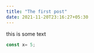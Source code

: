 ```yaml
---
title: "The first post"
date: 2021-11-20T23:16:27+05:30
---
```


this is some text

```js
const x= 5;
```